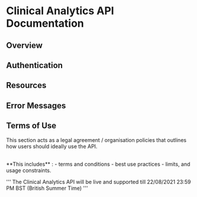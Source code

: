 # Clinical Analytics API Documentation

## Overview
## Authentication
## Resources
## Error Messages
## Terms of Use
This section acts as a legal agreement / organisation policies that outlines how users should ideally use the API.

<br>
**This includes** :
- terms and conditions
- best use practices
- limits, and usage constraints.

'''
The Clinical Analytics API will be live and supported till  22/08/2021 23:59 PM BST (British Summer Time)
'''